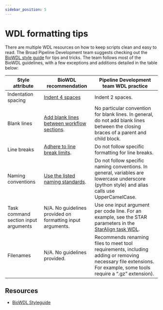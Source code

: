 ```yaml
---
sidebar_position: 5
---
```


# WDL formatting tips 
There are multiple WDL resources on how to keep scripts clean and easy to read. The Broad Pipeline Development team suggests checking out the [BioWDL style guide](https://biowdl.github.io/styleGuidelines.html) for tips and tricks. The team follows most of the BioWDL guidelines, with a few exceptions and additions detailed in the table below:

| Style attribute | BioWDL recommendation | Pipeline Development team WDL practice | 
| --- | --- | --- |
| Indentation spacing | [Indent 4 spaces](https://biowdl.github.io/styleGuidelines.html#1-indentation) | Indent 2 spaces. | 
| Blank lines | [Add blank lines between workflow sections](https://biowdl.github.io/styleGuidelines.html#2-blank-lines). | No particular convention for blank lines. In general, do not add blank lines between the closing braces of a parent and child block. |
| Line breaks | [Adhere to line break limits](https://biowdl.github.io/styleGuidelines.html#4-line-length-and-line-breaks). | Do not follow specific formatting for line breaks. |
| Naming conventions | [Use the listed naming standards](https://biowdl.github.io/styleGuidelines.html#5-naming-conventions). | Do not follow specific naming conventions. In general, variables are lowercase underscore (python style) and alias calls use UpperCamelCase. |
| Task command section input arguments | N/A. No guidelines provided on formatting input arguments. | Use one input argument per code line. For an example, see the STAR parameters in the [StarAlign task WDL](https://github.com/broadinstitute/warp/blob/develop/tasks/skylab/StarAlign.wdl). |
| Filenames | N/A. No guidelines provided. | Recommends renaming files to meet tool requirements, including adding or removing necessary file extensions. For example, some tools require a “.gz” extension). |

## Resources
* [BioWDL Styleguide](https://biowdl.github.io/styleGuidelines.html)
